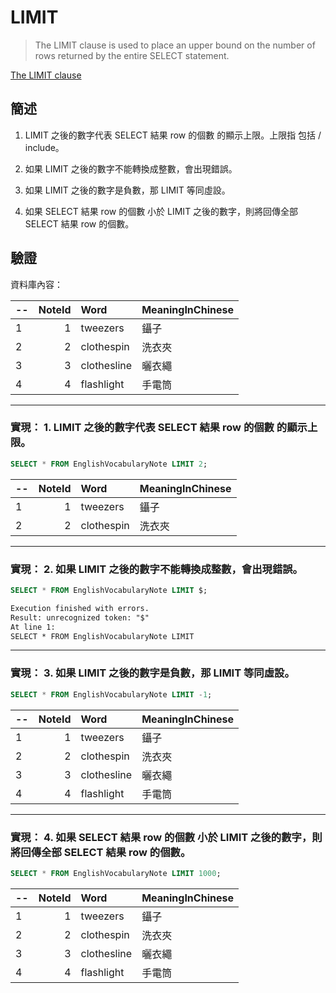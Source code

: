 # LIMIT


> The LIMIT clause is used to place an upper bound on the number of rows returned by the entire SELECT statement.

[The LIMIT clause](https://www.sqlite.org/lang_select.html#limitoffset)


## 簡述


1. LIMIT 之後的數字代表 SELECT 結果 row 的個數 的顯示上限。上限指 包括 / include。

1. 如果 LIMIT 之後的數字不能轉換成整數，會出現錯誤。

1. 如果 LIMIT 之後的數字是負數，那 LIMIT 等同虛設。

1. 如果 SELECT 結果 row 的個數 小於 LIMIT 之後的數字，則將回傳全部 SELECT 結果 row 的個數。


## 驗證


資料庫內容：


--|NoteId|Word|MeaningInChinese
--|------:|:-----------|:-------------
1 |1 |tweezers   |  鑷子
2 |2 |clothespin |	洗衣夾
3 |3 |clothesline|	曬衣繩
4 |4 |flashlight |	手電筒

---

### 實現： 1. LIMIT 之後的數字代表 SELECT 結果 row 的個數 的顯示上限。


```sql
SELECT * FROM EnglishVocabularyNote LIMIT 2;
```

--|NoteId|Word|MeaningInChinese
--|------:|:-----------|:-------------
1 |1 |tweezers   |  鑷子
2 |2 |clothespin |	洗衣夾

---

### 實現： 2. 如果 LIMIT 之後的數字不能轉換成整數，會出現錯誤。


```sql
SELECT * FROM EnglishVocabularyNote LIMIT $;
```

```txt
Execution finished with errors.
Result: unrecognized token: "$"
At line 1:
SELECT * FROM EnglishVocabularyNote LIMIT
```

---

### 實現： 3. 如果 LIMIT 之後的數字是負數，那 LIMIT 等同虛設。


```sql
SELECT * FROM EnglishVocabularyNote LIMIT -1;
```

--|NoteId|Word|MeaningInChinese
--|------:|:-----------|:-------------
1 |1 |tweezers   |  鑷子
2 |2 |clothespin |	洗衣夾
3 |3 |clothesline|	曬衣繩
4 |4 |flashlight |	手電筒

---

### 實現： 4. 如果 SELECT 結果 row 的個數 小於 LIMIT 之後的數字，則將回傳全部 SELECT 結果 row 的個數。


```sql
SELECT * FROM EnglishVocabularyNote LIMIT 1000;
```

--|NoteId|Word|MeaningInChinese
--|------:|:-----------|:-------------
1 |1 |tweezers   |  鑷子
2 |2 |clothespin |	洗衣夾
3 |3 |clothesline|	曬衣繩
4 |4 |flashlight |	手電筒